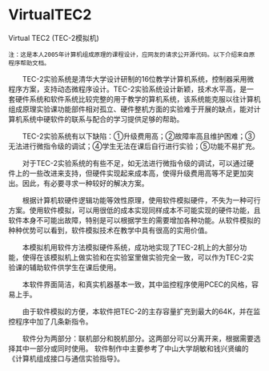 # VirtualTEC2
Virtual TEC2 (TEC-2模拟机)

    注：这是本人2005年计算机组成原理的课程设计，应网友的请求公开源代码。以下介绍来自原程序帮助文档。
    
　　TEC-2实验系统是清华大学设计研制的16位教学计算机系统，控制器采用微程序方案，支持动态微程序设计。TEC-2实验系统设计新颖，技术水平高，是一套硬件系统和软件系统比较完整的用于教学的算机系统，该系统能克服以往计算机组成原理实验课功能部件相对孤立、硬件整机方面的实验难于开展的缺点，能对计算机系统中硬软件的联系与配合的学习提供足够的帮助。

　　TEC-2实验系统有以下缺陷：①升级费用高；②故障率高且维护困难；③无法进行微指令级的调试；④学生无法在课后自行进行实验；⑤功能不易扩充。

　　对于TEC-2实验系统的有些不足，如无法进行微指令级的调试，可以通过硬件上的一些改进来支持，但硬件实现起来成本高，使得升级费用高等不足更加突出。因此，有必要寻求一种较好的解决方案。

　　根据计算机软硬件逻辑功能等效性原理，使用软件模拟硬件，不失为一种可行方案。使用软件模拟，可以用很低的成本实现同样成本不可能实现的硬件功能，且软件本身不可能出故障，特别是可以根据学生的需要增加各种功能。从软件模拟的种种优势可以看到，软件模拟技术在教学中具有很高的实用价值。

　　本模拟机用软件方法模拟硬件系统，成功地实现了TEC-2机上的大部分功能，使得在该模拟机上做实验和在实验室里做实验完全一致，可以作为TEC-2实验课的辅助软件供学生在课后使用。

　　本软件界面简洁，和真实机器基本一致，其中监控程序使用PCEC的风格，容易上手。

　　由于软件模拟的方便，本软件把TEC-2的主存容量扩充到最大的64K，并在监控程序中加了几条新指令。

　　软件分为两部分：联机部分和脱机部分。这两部分可以分离开来，根据需要选择其中一部分或同时使用。 软件制作中主要参考了中山大学胡敏和钱兴贤编的《计算机组成接口与通信实验指导》。
